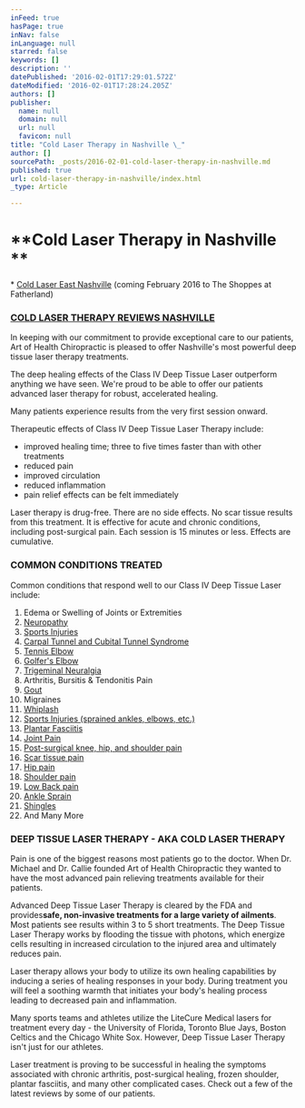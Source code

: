 ```yaml
---
inFeed: true
hasPage: true
inNav: false
inLanguage: null
starred: false
keywords: []
description: ''
datePublished: '2016-02-01T17:29:01.572Z'
dateModified: '2016-02-01T17:28:24.205Z'
authors: []
publisher:
  name: null
  domain: null
  url: null
  favicon: null
title: "Cold Laser Therapy in Nashville \_"
author: []
sourcePath: _posts/2016-02-01-cold-laser-therapy-in-nashville.md
published: true
url: cold-laser-therapy-in-nashville/index.html
_type: Article

---
```

# **Cold Laser Therapy in Nashville  **

\* [Cold Laser East Nashville][0] (coming February 2016 to The Shoppes at Fatherland)

### [COLD LASER THERAPY REVIEWS NASHVILLE][1]

In keeping with our commitment to provide exceptional care to our patients, Art of Health Chiropractic is pleased to offer Nashville's most powerful deep tissue laser therapy treatments.

The deep healing effects of the Class IV Deep Tissue Laser outperform anything we have seen. We're proud to be able to offer our patients advanced laser therapy for robust, accelerated healing.

Many patients experience results from the very first session onward.

Therapeutic effects of Class IV Deep Tissue Laser Therapy include:

* improved healing time; three to five times faster than with other treatments
* reduced pain
* improved circulation
* reduced inflammation
* pain relief effects can be felt immediately

Laser therapy is drug-free. There are no side effects. No scar tissue results from this treatment. It is effective for acute and chronic conditions, including post-surgical pain. Each session is 15 minutes or less. Effects are cumulative.

### COMMON CONDITIONS TREATED

Common conditions that respond well to our Class IV Deep Tissue Laser include:

1. Edema or Swelling of Joints or Extremities
2. [Neuropathy][2]
3. [Sports Injuries][3]
4. [Carpal Tunnel and Cubital Tunnel Syndrome][4]
5. [Tennis Elbow][5]
6. [Golfer's Elbow][6]
7. [Trigeminal Neuralgia][7]
8. Arthritis, Bursitis & Tendonitis Pain
9. [Gout][8]
10. Migraines
11. [Whiplash][9]
12. [Sports Injuries (sprained ankles, elbows, etc.)][3]
13. [Plantar Fasciitis][10]
14. [Joint Pain][11]
15. [Post-surgical knee, hip, and shoulder pain][12]
16. [Scar tissue pain][13]
17. [Hip pain][14]
18. [Shoulder pain][15]
19. [Low Back pain][16]
20. [Ankle Sprain][17]
21. [Shingles][18]
22. And Many More

### **DEEP TISSUE LASER THERAPY - AKA COLD LASER THERAPY**

Pain is one of the biggest reasons most patients go to the doctor.  When Dr. Michael and Dr. Callie founded Art of Health Chiropractic they wanted to have the most advanced pain relieving treatments available for their patients.

Advanced Deep Tissue Laser Therapy is cleared by the FDA and provides**safe, non-invasive treatments for a large variety of ailments**. Most patients see results within 3 to 5 short treatments. The Deep Tissue Laser Therapy works by flooding the tissue with photons, which energize cells resulting in increased circulation to the injured area and ultimately reduces pain.  

Laser therapy allows your body to utilize its own healing capabilities by inducing a series of healing responses in your body. During treatment you will feel a soothing warmth that initiates your body's healing process leading to decreased pain and inflammation.

Many sports teams and athletes utilize the LiteCure Medical lasers for treatment every day - the University of Florida, Toronto Blue Jays, Boston Celtics and the Chicago White Sox. However, Deep Tissue Laser Therapy isn't just for our athletes.

Laser treatment is proving to be successful in healing the symptoms associated with chronic arthritis, post-surgical healing, frozen shoulder, plantar fasciitis, and many other complicated cases. Check out a few of the latest reviews by some of our patients.

[0]: http://www.artofhealthchiro.com/cold-laser-east-nashville
[1]: http://www.artofhealthchiro.com/chiropractor-nashville-reviews
[2]: http://www.artofhealthchiro.com/new-blog/2016/1/26/cold-laser-for-neuropathy
[3]: http://www.artofhealthchiro.com/sports-injury-treatment-nashville
[4]: http://www.artofhealthchiro.com/new-blog/2015/4/6/carpal-tunnel-and-cubital-tunnel-syndrome-pain-treatment-nashville-chiropractor
[5]: http://www.artofhealthchiro.com/new-blog/2015/3/30/tennis-elbow-treatment-in-nashville
[6]: http://www.artofhealthchiro.com/new-blog/golferselbowtreatment
[7]: https://www.google.com/url?sa=t&rct=j&q=&esrc=s&source=web&cd=1&cad=rja&uact=8&ved=0CDsQFjAA&url=http%3A%2F%2Fwww.artofhealthchiro.com%2Fnew-blog%2F2014%2F12%2F31%2Ftreatment-for-trigeminal-neuralgia-in-nashville
[8]: http://www.artofhealthchiro.com/new-blog/2015/10/24/cold-laser-therapy-for-gout
[9]: http://www.artofhealthchiro.com/new-blog/2015/1/7/whiplash-treatment-in-nashville
[10]: http://www.artofhealthchiro.com/new-blog/2015/4/7/laser-therapy-for-plantar-fasciitis-in-nashville
[11]: http://www.artofhealthchiro.com/new-blog/2015/1/26/knee-pain
[12]: http://www.artofhealthchiro.com/new-blog/2015/10/24/relief-for-pain-after-surgery
[13]: http://www.artofhealthchiro.com/new-blog/2015/4/7/laser-therapy-for-scar-tissue-pain-in-nashville
[14]: http://www.artofhealthchiro.com/new-blog/2015/3/4/hip-pain-treatment-in-nashville
[15]: http://www.artofhealthchiro.com/new-blog/2015/4/7/laser-therapy-for-shoulder-pain-and-frozen-shoulder-in-nashville
[16]: http://www.artofhealthchiro.com/new-blog/2015/5/16/laser-therapy-for-low-back-pain
[17]: http://www.artofhealthchiro.com/new-blog/2015/5/19/laser-therapy-for-ankle-sprain
[18]: http://www.artofhealthchiro.com/new-blog/2016/1/11/cold-laser-therapy-for-shingles